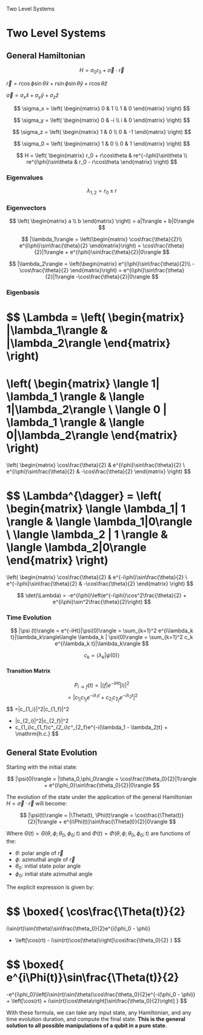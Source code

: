 Two Level Systems

# Two Level Systems

## General Hamiltonian

$$
H = \sigma_0r_0+ \vec{\sigma}\cdot\vec{r}
$$

$\vec{r} = r\cos\phi\sin\theta\hat{x} + r\sin\phi\sin\theta\hat{y} + r\cos\theta\hat{z}$

$\vec{\sigma} = \sigma_x\hat{x} + \sigma_y\hat{y} + \sigma_z\hat{z}$

$$
\sigma_x = \left(
    \begin{matrix}
        0 & 1 \\
        1 & 0
    \end{matrix}
\right)
$$

$$
\sigma_y = \left(
    \begin{matrix}
        0 & -i \\
        i & 0
    \end{matrix}
\right)
$$

$$
\sigma_z = \left(
    \begin{matrix}
        1 & 0 \\
        0 & -1
    \end{matrix}
\right)
$$

$$
\sigma_0 = \left(
    \begin{matrix}
        1 & 0 \\
        0 & 1
    \end{matrix}
\right)
$$

$$
H = \left(
    \begin{matrix}
        r_0 + r\cos\theta & re^{-i\phi}\sin\theta \\
        re^{i\phi}\sin\theta & r_0 - r\cos\theta
    \end{matrix}
\right)
$$

### Eigenvalues

$$\lambda_{1,2} = r_0 \pm r$$

### Eigenvectors

$$
\left(
    \begin{matrix}
    a \\ 
    b
    \end{matrix}
\right)
 = a|1\rangle + b|0\rangle  
$$

$$
|\lambda_1\rangle = 
\left(\begin{matrix}
    \cos\frac{\theta}{2}\\
    e^{i\phi}\sin\frac{\theta}{2}
\end{matrix}\right)
= \cos\frac{\theta}{2}|1\rangle + e^{i\phi}\sin\frac{\theta}{2}|0\rangle 
$$

$$
|\lambda_2\rangle =
\left(\begin{matrix}
    e^{i\phi}\sin\frac{\theta}{2}\\
    -\cos\frac{\theta}{2}
\end{matrix}\right)
= e^{i\phi}\sin\frac{\theta}{2}|1\rangle -\cos\frac{\theta}{2}|0\rangle
$$

### Eigenbasis

$$
\Lambda = 
\left(
    \begin{matrix}
    |\lambda_1\rangle & |\lambda_2\rangle
    \end{matrix}
\right)
=
\left(
    \begin{matrix}
    \langle 1| \lambda_1 \rangle & \langle 1|\lambda_2\rangle \\
    \langle 0 | \lambda_1 \rangle & \langle 0|\lambda_2\rangle
    \end{matrix}
\right)
=
\left(
    \begin{matrix}
    \cos\frac{\theta}{2} & e^{i\phi}\sin\frac{\theta}{2} \\
    e^{i\phi}\sin\frac{\theta}{2} & -\cos\frac{\theta}{2}
    \end{matrix}
\right)
$$

$$
\Lambda^{\dagger} = \left(
    \begin{matrix}
    \langle \lambda_1| 1 \rangle & \langle \lambda_1|0\rangle \\
    \langle \lambda_2 | 1 \rangle & \langle \lambda_2|0\rangle
    \end{matrix}
\right)
=
\left(
    \begin{matrix}
    \cos\frac{\theta}{2} & e^{-i\phi}\sin\frac{\theta}{2} \\
    e^{-i\phi}\sin\frac{\theta}{2} & -\cos\frac{\theta}{2}
    \end{matrix}
\right)
$$

$$
\det(\Lambda) = -e^{i\phi}\left(e^{-i\phi}\cos^2\frac{\theta}{2} + e^{i\phi}\sin^2\frac{\theta}{2}\right)
$$

### Time Evolution

$$
|\psi (t)\rangle = e^{-iHt}|\psi(0)\rangle = \sum_{k=1}^2 e^{i\lambda_k t}|\lambda_k\rangle\langle \lambda_k | \psi(0)\rangle =  \sum_{k=1}^2 c_k e^{i\lambda_k t}|\lambda_k\rangle
$$

$$
c_k = \langle\lambda_k|\psi(0)\rangle
$$

#### Transition Matrix

$$
P_{i\to f}(t) = |\langle f|e^{-iHt}|i\rangle|^2
$$
$$
= \left|c_{1_i}c_{1_f}e^{-i\lambda_1 t} + c_{2_i}c_{2_f}e^{-i\lambda_2 t}\right|^2
$$
$$
=|c_{1_i}|^2|c_{1_f}|^2 
+ |c_{2_i}|^2|c_{2_f}|^2 
+ c_{1_i}c_{1_f}c^*_{2_i}c^*_{2_f}e^{-i(\lambda_1 - \lambda_2)t} + \mathrm{h.c.}
$$

## General State Evolution

Starting with the initial state:

$$
|\psi(0)\rangle = |\theta_0,\phi_0\rangle = \cos\frac{\theta_0}{2}|1\rangle + e^{i\phi_0}\sin\frac{\theta_0}{2}|0\rangle
$$

The evolution of the state under the application of the general Hamiltonian $H = \vec{\sigma}\cdot\vec{r}$ will become:

$$
|\psi(t)\rangle = |\Theta(t), \Phi(t)\rangle = \cos\frac{\Theta(t)}{2}|1\rangle + e^{i\Phi(t)}\sin\frac{\Theta(t)}{2}|0\rangle
$$

Where $\Theta(t) = \Theta(\theta, \phi; \theta_0, \phi_0; t)$ and $\Phi(t) = \Phi(\theta,\phi;\theta_0,\phi_0; t)$ are functions of the:

- $\theta$: polar angle of $\vec{r}$
- $\phi$: azimuthal angle of $\vec{r}$
- $\theta_0$: initial state polar angle
- $\phi_0$: initial state azimuthal angle

The explicit expression is given by:

$$
\boxed{
\cos\frac{\Theta(t)}{2} 
= 
i\sin(rt)\sin(\theta)\sin\frac{\theta_0}{2}e^{i(\phi_0 - \phi)} 
+ \left[\cos(rt) - i\sin(rt)\cos(\theta)\right]\cos\frac{\theta_0}{2} 
}
$$

$$
\boxed{
e^{i\Phi(t)}\sin\frac{\Theta(t)}{2} 
= 
-e^{i\phi_0}\left[i\sin(rt)\sin(\theta)\cos\frac{\theta_0}{2}e^{-i(\phi_0 - \phi)} + \left[\cos(rt) + i\sin(rt)\cos\theta\right]\sin\frac{\theta_0}{2}\right]
}
$$

With these formula, we can take any input state, any Hamiltonian, and any time evolution duration, and compute the final state. 
**This is the general solution to all possible manipulations of a qubit in a pure state**.